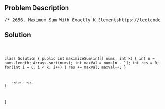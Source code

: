 <!--
<style>
  body { font-family: Arial, sans-serif; }
  .container { max-width: 700px; margin: 0 auto; padding: 10px; }
  .comment-block { background-color: #f9f9f9; padding: 10px; border-left: 5px solid #ccc; overflow-wrap: break-word; white-space: pre-wrap; }
  .code-block { background-color: #f4f4f4; padding: 10px; border: 1px solid #ddd; overflow-wrap: break-word; white-space: pre-wrap; }
</style>
-->

<div class='container'>
<h2>Problem Description</h2>
<div class='comment-block'>
<pre>
/* 2656. Maximum Sum With Exactly K Elementshttps://leetcode.com/problems/maximum-sum-with-exactly-k-elements/description/You are given a 0-indexed integer array nums and an integer k.Your task is to perform the following operation exactly k times in order tomaximize your score:Select an element m from nums.Remove the selected element m from the array.Add a new element with a value of m + 1 to the array.Increase your score by m.Return the maximum score you can achieve after performing the operation exactly k times.Example 1:Input: nums = [1,2,3,4,5], k = 3Output: 18Explanation: We need to choose exactly 3 elements from nums to maximize the sum.For the first iteration, we choose 5. Then sum is 5 and nums = [1,2,3,4,6]For the second iteration, we choose 6. Then sum is 5 + 6 and nums = [1,2,3,4,7]For the third iteration, we choose 7. Then sum is 5 + 6 + 7 = 18 and nums = [1,2,3,4,8]So, we will return 18.It can be proven, that 18 is the maximum answer that we can achieve.Example 2:Input: nums = [5,5,5], k = 2Output: 11Explanation: We need to choose exactly 2 elements from nums to maximize the sum.For the first iteration, we choose 5. Then sum is 5 and nums = [5,5,6]For the second iteration, we choose 6. Then sum is 5 + 6 = 11 and nums = [5,5,7]So, we will return 11.It can be proven, that 11 is the maximum answer that we can achieve.Constraints:1 <= nums.length <= 1001 <= nums[i] <= 1001 <= k <= 100*/</pre>
</div>

<h2>Solution</h2>
<div class='code-block'>
<pre><code class='language-java'>

class Solution {
    public int maximizeSum(int[] nums, int k) {
        int n = nums.length;
        Arrays.sort(nums);
        int maxVal = nums[n - 1];
        int res = 0;
        for(int i = 0; i < k; i++) {
            res += maxVal;
            maxVal++;
        }

        return res;
    }
}</code></pre>
</div>
</div>
